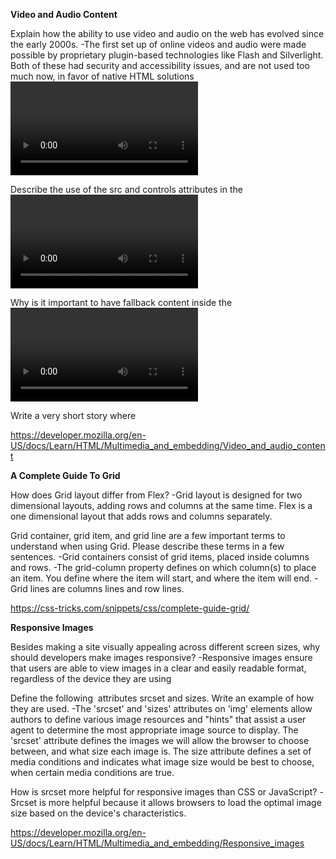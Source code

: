 **Video and Audio Content**

Explain how the ability to use video and audio on the web has evolved since the early 2000s. -The first set up of online videos and audio were made possible by proprietary plugin-based technologies like Flash and Silverlight. Both of these had security and accessibility issues, and are not used too much now, in favor of native HTML solutions <video> and <audio> elements and the availability of JavaScript APIs for controlling them.

Describe the use of the src and controls attributes in the <video> element. -The src attritbute contains a path to the video that you want to embed, it works the same way in adding a img attribute. The controls attribute is used to include the browser's control interface, or build your interface using the appropriate JavaScript
  
Why is it important to have fallback content inside the <video> element? -There may be browsers that doesn't support the attribute without the fallback content added in. 
  
Write a very short story where <audio> and <video> are characters. 
 
  https://developer.mozilla.org/en-US/docs/Learn/HTML/Multimedia_and_embedding/Video_and_audio_content
  
**A Complete Guide To Grid**

How does Grid layout differ from Flex? -Grid layout is designed for two dimensional layouts, adding rows and columns at the same time. Flex is a one dimensional layout that adds rows and columns separately.
  
Grid container, grid item, and grid line are a few important terms to understand when using Grid. Please describe these terms in a few sentences. 
  -Grid containers consist of grid items, placed inside columns and rows.
  -The grid-column property defines on which column(s) to place an item. You define where the item will start, and where the item will end.
  -Grid lines are columns lines and row lines.
 
  https://css-tricks.com/snippets/css/complete-guide-grid/
  
**Responsive Images**

Besides making a site visually appealing across different screen sizes, why should developers make images responsive? -Responsive images ensure that users are able to view images in a clear and easily readable format, regardless of the device they are using
  
Define the following <img> attributes srcset and sizes. Write an example of how they are used. -The 'srcset' and 'sizes' attributes on 'img' elements allow authors to define various image resources and "hints" that assist a user agent to determine the most appropriate image source to display. The 'srcset' attribute defines the images we will allow the browser to choose between, and what size each image is. The size attribute defines a set of media conditions and indicates what image size would be best to choose, when certain media conditions are true.
  
How is srcset more helpful for responsive images than CSS or JavaScript? -Srcset is more helpful because it allows browsers to load the optimal image size based on the device's characteristics.
  
  https://developer.mozilla.org/en-US/docs/Learn/HTML/Multimedia_and_embedding/Responsive_images
